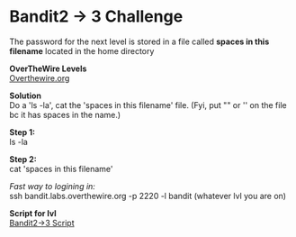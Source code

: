 # Bandit2 -> 3 Challenge
The password for the next level is stored in a file called **spaces in this filename** located in the home directory

**OverTheWire Levels**
<br>
[Overthewire.org](https://overthewire.org/wargames/bandit/bandit3.html)

**Solution**
<br>
Do a 'ls -la', cat the 'spaces in this filename' file. (Fyi, put "" or '' on the file bc it has spaces in the name.) 

**Step 1:**
<br>
ls -la

**Step 2:**
<br>
cat 'spaces in this filename'

*Fast way to logining in:*
<br>
ssh bandit.labs.overthewire.org -p 2220 -l bandit (whatever lvl you are on)

**Script for lvl**
<br>
[Bandit2->3 Script](https://github.com/R0T1N00M/OverTheWireBandit/blob/main/Bandit2-3skip.py)
